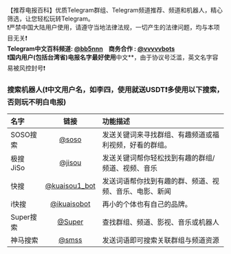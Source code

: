 【推荐电报百科】优质Telegram群组、Telegram频道推荐、频道和机器人，精心筛选，让您轻松玩转Telegram。  
❗️严禁中国大陆用户使用，请遵守当地法律法规，一切产生的法律问题，均与本项目无关❗️  
             **Telegram中文百科频道: [@bb5nnn](https://t.me/bb5nnn)      商务合作 : [@vvvvvbots](https://t.me/vvvvvbots)  
❗️国内用户(包括台湾省)电报名字最好使用**中文**，由于协议号泛滥，英文名字容易被风控封号❗️  

### 搜索机器人(❗️中文用户名，如李四，使用就送USDT❗️多使用以下搜索，否则玩不明白电报)

[](https://github.com/luodiye/TelegramChannel?tab=readme-ov-file#%E6%90%9C%E7%B4%A2%E6%9C%BA%E5%99%A8%E4%BA%BA%EF%B8%8F%E4%B8%AD%E6%96%87%E7%94%A8%E6%88%B7%E5%90%8D%E5%A6%82%E6%9D%8E%E5%9B%9B%E4%BD%BF%E7%94%A8%E5%B0%B1%E9%80%81usdt%EF%B8%8F%E5%A4%9A%E4%BD%BF%E7%94%A8%E4%BB%A5%E4%B8%8B%E6%90%9C%E7%B4%A2%E5%90%A6%E5%88%99%E7%8E%A9%E4%B8%8D%E6%98%8E%E7%99%BD%E7%94%B5%E6%8A%A5)

| 名字      |                              链接                               | 功能描述                        |
| :------ | :-----------------------------------------------------------: | :-------------------------- |
| SOSO搜索  |         [@soso](https://t.me/soso?start=a_7769080727)         | 发送关键词来寻找群组、有趣频道或福利视频，好看的群组。 |
| 极搜JiSo  |      [@jisou](https://t.me/jisou1Bot?start=a_7769080727)      | 发送关键词帮你轻松找到有趣的群组/频道、视频、音乐   |
| 快搜      | [@kuaisou1_bot](https://t.me/kuaisou1_bot?start=a_7769080727) | 发送词语帮你找到有趣的群、频道、视频、音乐、电影、新闻 |
| i快搜     |    [@ikuaisobot](https://t.me/ikuaisobot?start=7769080727)    | 再小的个体也有自己的品牌。               |
| Super搜索 |       [@Super](https://t.me/Super?start=ref-7769080727)       | 查找群组、频道、影视、音乐或机器人           |
| 神马搜索    |      [@smss](https://t.me/smss?start=spread_7769080727)       | 发送词语即可搜索关联群组与频道资源           |
